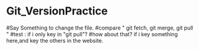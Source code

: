 # Git_VersionPractice

#Say Something to change the file.
#compare " git fetch, git merge, git pull "
#test : if i only key in "git pull"?
#how about that? if i key something here,and key the others in the website.
